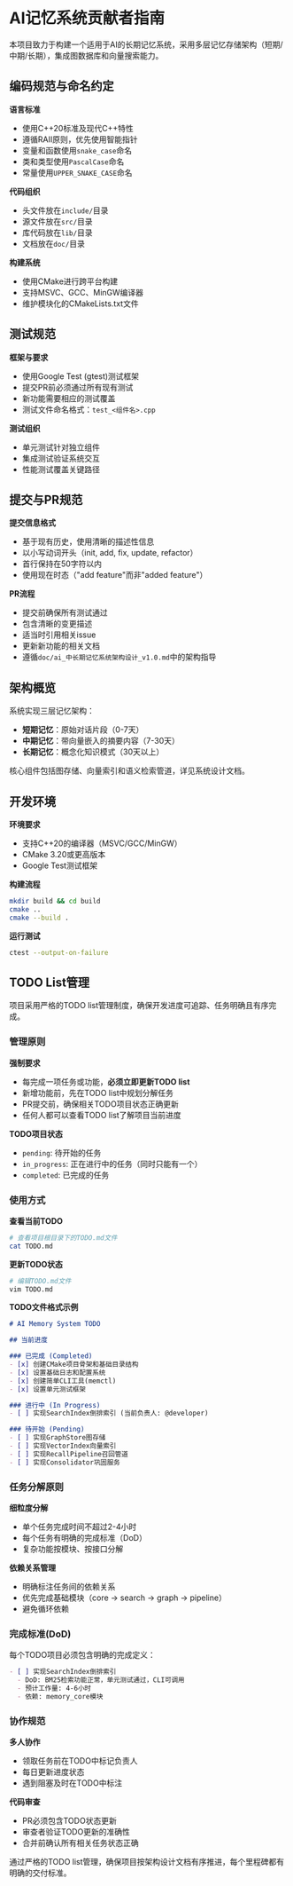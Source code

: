 # AI记忆系统贡献者指南

本项目致力于构建一个适用于AI的长期记忆系统，采用多层记忆存储架构（短期/中期/长期），集成图数据库和向量搜索能力。

## 编码规范与命名约定

**语言标准**
- 使用C++20标准及现代C++特性
- 遵循RAII原则，优先使用智能指针
- 变量和函数使用`snake_case`命名
- 类和类型使用`PascalCase`命名
- 常量使用`UPPER_SNAKE_CASE`命名

**代码组织**
- 头文件放在`include/`目录
- 源文件放在`src/`目录
- 库代码放在`lib/`目录
- 文档放在`doc/`目录

**构建系统**
- 使用CMake进行跨平台构建
- 支持MSVC、GCC、MinGW编译器
- 维护模块化的CMakeLists.txt文件

## 测试规范

**框架与要求**
- 使用Google Test (gtest)测试框架
- 提交PR前必须通过所有现有测试
- 新功能需要相应的测试覆盖
- 测试文件命名格式：`test_<组件名>.cpp`

**测试组织**
- 单元测试针对独立组件
- 集成测试验证系统交互
- 性能测试覆盖关键路径

## 提交与PR规范

**提交信息格式**
- 基于现有历史，使用清晰的描述性信息
- 以小写动词开头（init, add, fix, update, refactor）
- 首行保持在50字符以内
- 使用现在时态（"add feature"而非"added feature"）

**PR流程**
- 提交前确保所有测试通过
- 包含清晰的变更描述
- 适当时引用相关issue
- 更新新功能的相关文档
- 遵循`doc/ai_中长期记忆系统架构设计_v1.0.md`中的架构指导

## 架构概览

系统实现三层记忆架构：
- **短期记忆**：原始对话片段（0-7天）
- **中期记忆**：带向量嵌入的摘要内容（7-30天）
- **长期记忆**：概念化知识模式（30天以上）

核心组件包括图存储、向量索引和语义检索管道，详见系统设计文档。

## 开发环境

**环境要求**
- 支持C++20的编译器（MSVC/GCC/MinGW）
- CMake 3.20或更高版本
- Google Test测试框架

**构建流程**
```bash
mkdir build && cd build
cmake ..
cmake --build .
```

**运行测试**
```bash
ctest --output-on-failure
```

## TODO List管理

项目采用严格的TODO list管理制度，确保开发进度可追踪、任务明确且有序完成。

### 管理原则

**强制要求**
- 每完成一项任务或功能，**必须立即更新TODO list**
- 新增功能前，先在TODO list中规划分解任务
- PR提交前，确保相关TODO项目状态正确更新
- 任何人都可以查看TODO list了解项目当前进度

**TODO项目状态**
- `pending`: 待开始的任务
- `in_progress`: 正在进行中的任务（同时只能有一个）
- `completed`: 已完成的任务

### 使用方式

**查看当前TODO**
```bash
# 查看项目根目录下的TODO.md文件
cat TODO.md
```

**更新TODO状态**
```bash
# 编辑TODO.md文件
vim TODO.md
```

**TODO文件格式示例**
```markdown
# AI Memory System TODO

## 当前进度

### 已完成 (Completed)
- [x] 创建CMake项目骨架和基础目录结构
- [x] 设置基础日志和配置系统
- [x] 创建简单CLI工具(memctl)
- [x] 设置单元测试框架

### 进行中 (In Progress)
- [ ] 实现SearchIndex倒排索引 (当前负责人: @developer)

### 待开始 (Pending)
- [ ] 实现GraphStore图存储
- [ ] 实现VectorIndex向量索引
- [ ] 实现RecallPipeline召回管道
- [ ] 实现Consolidator巩固服务
```

### 任务分解原则

**细粒度分解**
- 单个任务完成时间不超过2-4小时
- 每个任务有明确的完成标准（DoD）
- 复杂功能按模块、按接口分解

**依赖关系管理**
- 明确标注任务间的依赖关系
- 优先完成基础模块（core → search → graph → pipeline）
- 避免循环依赖

### 完成标准(DoD)

每个TODO项目必须包含明确的完成定义：

```markdown
- [ ] 实现SearchIndex倒排索引
  - DoD: BM25检索功能正常，单元测试通过，CLI可调用
  - 预计工作量: 4-6小时
  - 依赖: memory_core模块
```

### 协作规范

**多人协作**
- 领取任务前在TODO中标记负责人
- 每日更新进度状态
- 遇到阻塞及时在TODO中标注

**代码审查**
- PR必须包含TODO状态更新
- 审查者验证TODO更新的准确性
- 合并前确认所有相关任务状态正确

通过严格的TODO list管理，确保项目按架构设计文档有序推进，每个里程碑都有明确的交付标准。